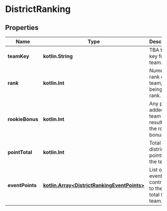 
# DistrictRanking

## Properties

| Name            | Type                                                                                | Description                                                      | Notes      |
| --------------- | ----------------------------------------------------------------------------------- | ---------------------------------------------------------------- | ---------- |
| **teamKey**     | **kotlin.String**                                                                   | TBA team key for the team.                                       |
| **rank**        | **kotlin.Int**                                                                      | Numerical rank of the team, 1 being top rank.                    |
| **rookieBonus** | **kotlin.Int**                                                                      | Any points added to a team as a result of the rookie bonus.      | [optional] |
| **pointTotal**  | **kotlin.Int**                                                                      | Total district points for the team.                              |
| **eventPoints** | [**kotlin.Array&lt;DistrictRankingEventPoints&gt;**](DistrictRankingEventPoints.md) | List of events that contributed to the point total for the team. | [optional] |
